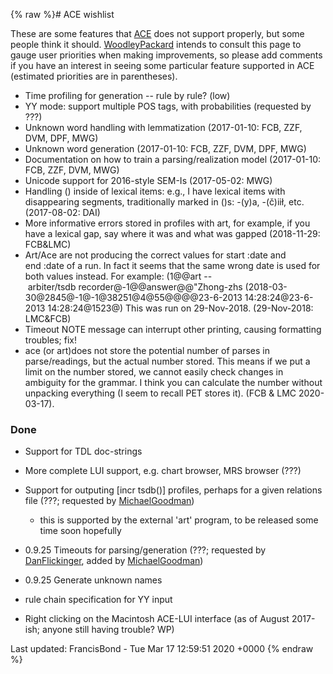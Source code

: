 {% raw %}# ACE wishlist

These are some features that [ACE](../AceTop) does not support properly,
but some people think it should. [WoodleyPackard](/WoodleyPackard)
intends to consult this page to gauge user priorities when making
improvements, so please add comments if you have an interest in seeing
some particular feature supported in ACE (estimated priorities are in
parentheses).

- Time profiling for generation -- rule by rule? (low)
- YY mode: support multiple POS tags, with probabilities (requested by
???)
- Unknown word handling with lemmatization (2017-01-10: FCB, ZZF, DVM,
DPF, MWG)
- Unknown word generation (2017-01-10: FCB, ZZF, DVM, DPF, MWG)
- Documentation on how to train a parsing/realization model
(2017-01-10: FCB, ZZF, DVM, MWG)
- Unicode support for 2016-style SEM-Is (2017-05-02: MWG)
- Handling () inside of lexical items: e.g., I have lexical items with
disappearing segments, traditionally marked in ()s: -(y)a, -(č)iił,
etc. (2017-08-02: DAI)
- More informative errors stored in profiles with art, for example, if
you have a lexical gap, say where it was and what was gapped
(2018-11-29: FCB&LMC)
- Art/Ace are not producing the correct values for start :date and
end :date of a run. In fact it seems that the same wrong date is
used for both values instead. For example:
(1@@art -- arbiter/tsdb recorder@-1@@answer@@"Zhong-zhs (2018-03-30@2845@-1@-1@38251@4@55@@@@23-6-2013 14:28:24@23-6-2013 14:28:24@1523@)
This was run on 29-Nov-2018. (29-Nov-2018: LMC&FCB)
- Timeout NOTE message can interrupt other printing, causing
formatting troubles; fix!
- ace (or art)does not store the potential number of parses in
parse/readings, but the actual number stored. This means if we put a
limit on the number stored, we cannot easily check changes in
ambiguity for the grammar. I think you can calculate the number
without unpacking everything (I seem to recall PET stores it). (FCB
& LMC 2020-03-17).

### Done

- Support for TDL doc-strings
- More complete LUI support, e.g. chart browser, MRS browser (???)
- Support for outputing \[incr tsdb()\] profiles, perhaps for a given
relations file (???; requested by [MichaelGoodman](../MichaelGoodman))
  
  - this is supported by the external 'art' program, to be released
some time soon hopefully
- 0.9.25 Timeouts for parsing/generation (???; requested by
[DanFlickinger](../DanFlickinger), added by
[MichaelGoodman](../MichaelGoodman))
- 0.9.25 Generate unknown names
- rule chain specification for YY input
- Right clicking on the Macintosh ACE-LUI interface (as of August
2017-ish; anyone still having trouble? WP)

Last updated: FrancisBond - Tue Mar 17 12:59:51 2020 +0000
{% endraw %}